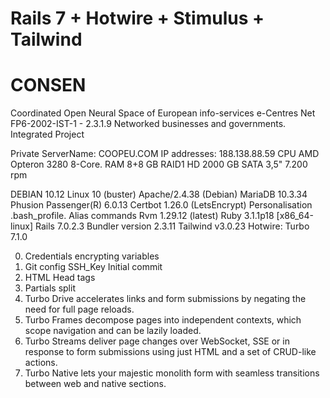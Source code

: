 # Rails 7 + Hotwire + Stimulus + Tailwind

# CONSEN
Coordinated Open Neural Space of European info-services e-Centres Net
FP6-2002-IST-1 - 2.3.1.9 Networked businesses and governments. Integrated Project

Private ServerName: COOPEU.COM
IP addresses: 188.138.88.59
CPU	AMD Opteron 3280 8-Core. RAM	8+8 GB
RAID1 HD	2000 GB SATA 3,5" 7.200 rpm

DEBIAN 10.12 Linux 10 (buster)
Apache/2.4.38 (Debian)
MariaDB 10.3.34
Phusion Passenger(R) 6.0.13
Certbot 1.26.0 (LetsEncrypt)
Personalisation .bash_profile. Alias commands
Rvm 1.29.12 (latest)
Ruby 3.1.1p18 [x86_64-linux]
Rails 7.0.2.3
Bundler version 2.3.11
Tailwind v3.0.23
Hotwire: Turbo 7.1.0

00) Credentials encrypting variables
01) Git config SSH_Key Initial commit
02) HTML Head tags
03) Partials split
040) Turbo Drive accelerates links and form submissions by negating the need for full page reloads.
041) Turbo Frames decompose pages into independent contexts, which scope navigation and can be lazily loaded.
042) Turbo Streams deliver page changes over WebSocket, SSE or in response to form submissions using just HTML and a set of CRUD-like actions.
043) Turbo Native lets your majestic monolith form with seamless transitions between web and native sections.
